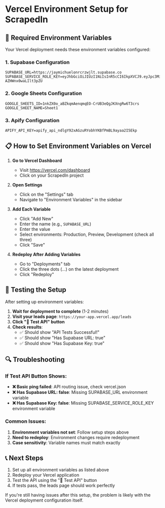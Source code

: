 # Vercel Environment Setup for ScrapedIn

## 🚨 Required Environment Variables

Your Vercel deployment needs these environment variables configured:

### 1. Supabase Configuration
```
SUPABASE_URL=https://jaymichuelonrcrzwjlt.supabase.co
SUPABASE_SERVICE_ROLE_KEY=eyJhbGciOiJIUzI1NiIsInR5cCI6IkpXVCJ9.eyJpc3MiOiJzdXBhYmFzZSIsInJlZiI6ImpheW1pY2h1ZWxvbnJjcnp3amx0Iiwicm9sZSI6InNlcnZpY2Vfcm9sZSIsImlhdCI6MTc1MDY3MTY4OCwiZXhwIjoyMDY2MjQ3Njg4fQ.zQBcTaCmPzmopSDPGMfsulymB-AZHWnx0waLIlt3pZU
```

### 2. Google Sheets Configuration
```
GOOGLE_SHEETS_ID=1nkZX0o_aBZkqmAenqmqEO-CrUB3eQgJKXngRw6T3crs
GOOGLE_SHEET_NAME=Sheet1
```

### 3. Apify Configuration
```
APIFY_API_KEY=apify_api_ndlgY92xAGzuRYobhYKBfPmBL9ayaa2I5Ekp
```

## 📋 How to Set Environment Variables on Vercel

1. **Go to Vercel Dashboard**
   - Visit https://vercel.com/dashboard
   - Click on your ScrapedIn project

2. **Open Settings**
   - Click on the "Settings" tab
   - Navigate to "Environment Variables" in the sidebar

3. **Add Each Variable**
   - Click "Add New"
   - Enter the name (e.g., `SUPABASE_URL`)
   - Enter the value
   - Select environments: Production, Preview, Development (check all three)
   - Click "Save"

4. **Redeploy After Adding Variables**
   - Go to "Deployments" tab
   - Click the three dots (...) on the latest deployment
   - Click "Redeploy"

## 🧪 Testing the Setup

After setting up environment variables:

1. **Wait for deployment to complete** (1-2 minutes)
2. **Visit your leads page**: `https://your-app.vercel.app/leads`
3. **Click "🧪 Test API" button**
4. **Check results**:
   - ✅ Should show "API Tests Successful!"
   - ✅ Should show "Has Supabase URL: true"
   - ✅ Should show "Has Supabase Key: true"

## 🔍 Troubleshooting

### If Test API Button Shows:
- **❌ Basic ping failed**: API routing issue, check vercel.json
- **❌ Has Supabase URL: false**: Missing SUPABASE_URL environment variable
- **❌ Has Supabase Key: false**: Missing SUPABASE_SERVICE_ROLE_KEY environment variable

### Common Issues:
1. **Environment variables not set**: Follow setup steps above
2. **Need to redeploy**: Environment changes require redeployment
3. **Case sensitivity**: Variable names must match exactly

## 📞 Next Steps

1. Set up all environment variables as listed above
2. Redeploy your Vercel application
3. Test the API using the "🧪 Test API" button
4. If tests pass, the leads page should work perfectly

If you're still having issues after this setup, the problem is likely with the Vercel deployment configuration itself. 